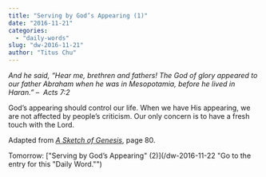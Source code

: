 ```yaml
---
title: "Serving by God’s Appearing (1)"
date: "2016-11-21"
categories: 
  - "daily-words"
slug: "dw-2016-11-21"
author: "Titus Chu"
---
```


_And he said, “Hear me, brethren and fathers! The God of glory appeared to our father Abraham when he was in Mesopotamia, before he lived in Haran.”_ _–  Acts 7:2_

God’s appearing should control our life. When we have His appearing, we are not affected by people’s criticism. Our only concern is to have a fresh touch with the Lord.

Adapted from _[A Sketch of Genesis](/book-gen-sketch/ "Go to the listing for this book.")_, page 80.

Tomorrow: ["Serving by God’s Appearing" (2)](/dw-2016-11-22 "Go to the entry for this "Daily Word."")
